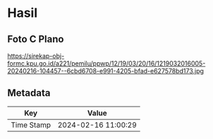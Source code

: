 # Hasil

## Foto C Plano

https://sirekap-obj-formc.kpu.go.id/a221/pemilu/ppwp/12/19/03/20/16/1219032016005-20240216-104457--6cbd6708-e991-4205-bfad-e627578bd173.jpg


## Metadata

| Key        | Value               |
| ---------- | ------------------- |
| Time Stamp | 2024-02-16 11:00:29 |



